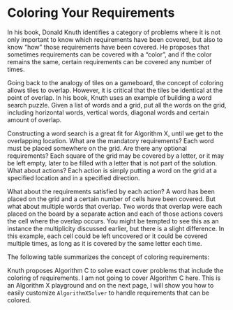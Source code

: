 # Coloring Your Requirements

In his book, Donald Knuth identifies a category of problems where it is not only important to know which requirements have been covered, but also to know “how” those requirements have been covered. He proposes that sometimes requirements can be covered with a “color”, and if the color remains the same, certain requirements can be covered any number of times.

Going back to the analogy of tiles on a gameboard, the concept of coloring allows tiles to overlap. However, it is critical that the tiles be identical at the point of overlap. In his book, Knuth uses an example of building a word search puzzle. Given a list of words and a grid, put all the words on the grid, including horizontal words, vertical words, diagonal words and certain amount of overlap.

Constructing a word search is a great fit for Algorithm X, until we get to the overlapping location. What are the mandatory requirements? Each word must be placed somewhere on the grid. Are there any optional requirements? Each square of the grid may be covered by a letter, or it may be left empty, later to be filled with a letter that is not part of the solution. What about actions? Each action is simply putting a word on the grid at a specified location and in a specified direction.

What about the requirements satisfied by each action? A word has been placed on the grid and a certain number of cells have been covered. But what about multiple words that overlap. Two words that overlap were each placed on the board by a separate action and each of those actions covers the cell where the overlap occurs. You might be tempted to see this as an instance the multiplicity discussed earlier, but there is a slight difference. In this example, each cell could be left uncovered or it could be covered multiple times, as long as it is covered by the same letter each time.

The following table summarizes the concept of coloring requirements:


Knuth proposes Algorithm C to solve exact cover problems that include the coloring of requirements. I am not going to cover Algorithm C here. This is an Algorithm X playground and on the next page, I will show you how to easily customize `AlgorithmXSolver` to handle requirements that can be colored.
